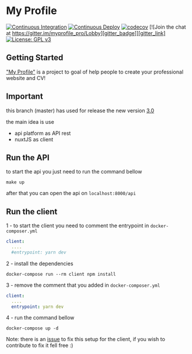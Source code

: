 # My Profile

[![Continuous Integration][ci_badge]][ci_link]
[![Continuous Deploy][cd_badge]][cd_link]
[![codecov][test_badge]][test_link]
[![Join the chat at https://gitter.im/myprofile_pro/Lobby][gitter_badge]][gitter_link] 
[![License: GPL v3][licence_badge]][licence_link]

## Getting Started

  ["My Profile"](https://www.myprofile.pro/) is a project to goal of help people to create your professional website and CV!
  
## Important

this branch (master) has used for release the new version [3.0](https://github.com/eerison/myprofile/milestone/2)

the main idea is use

- api platform as API rest
- nuxtJS as client

## Run the API

to start the api you just need to run the command bellow

```shell
make up
```

after that you can open the api on `localhost:8000/api`

## Run the client

1 - to start the client you need to comment the entrypoint in `docker-composer.yml`

```yaml
client:
  ....
  #entrypoint: yarn dev
```

2 - install the dependencies

```shell
docker-compose run --rm client npm install
```

3 - remove the comment that you added in `docker-composer.yml`

```yaml
client:
  ....
  entrypoint: yarn dev
```

4 - run the command bellow

```shell
docker-compose up -d
```

Note: there is an [issue](https://github.com/eerison/myprofile/issues/410) to fix this setup for the client, if you wish to contribute to fix it fell free :) 


  
[ci_badge]: https://github.com/eerison/myprofile/actions/workflows/continuous_integration.yml/badge.svg?branch=master
[ci_link]: https://github.com/eerison/myprofile/actions/workflows/continuous_integration.yml?query=workflow%3AContinuous+Integration
[cd_badge]: https://github.com/eerison/myprofile/actions/workflows/continuous_deploy.yml/badge.svg
[cd_link]: https://github.com/eerison/myprofile/actions/workflows/continuous_deploy.yml?query=workflow%3AContinuous+Deploy
[test_badge]: https://codecov.io/gh/eerison/myprofile/branch/master/graph/badge.svg?token=ZIW9RTWH1B
[test_link]: https://codecov.io/gh/eerison/myprofile
[gitter_badge]: https://badges.gitter.im/Join%20Chat.svg
[gitter_link]: https://gitter.im/myprofile_pro/Lobby?utm_source=badge&utm_medium=badge&utm_campaign=pr-badge&utm_content=badge
[licence_badge]: https://img.shields.io/badge/License-GPLv3-blue.svg
[licence_link]: https://github.com/eerison/myprofile/blob/master/LICENSE

